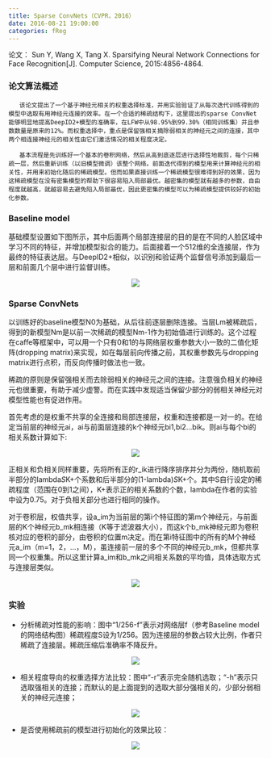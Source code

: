 ```yaml
---
title: Sparse ConvNets（CVPR，2016）
date: 2016-08-21 19:00:00
categories: fReg
---
```


<script type="text/javascript" src="http://cdn.mathjax.org/mathjax/latest/MathJax.js?config=default"></script>

论文： Sun Y, Wang X, Tang X. Sparsifying Neural Network Connections for Face Recognition[J]. Computer Science, 2015:4856-4864.

### 论文算法概述

       该论文提出了一个基于神经元相关的权重选择标准，并用实验验证了从每次迭代训练得到的模型中选取有用神经元连接的效率。在一个合适的稀疏结构下，这里提出的sparse ConvNet能够明显地提高DeepID2+模型的准确率，在LFW中从98.95%到99.30%（相同训练集）并且参数数量是原来的12%。而权重选择中，重点是保留强相关摘除弱相关的神经元之间的连接，其中两个相连接神经元的相关性由它们激活情况的相关程度决定。

	   基本流程是先训练好一个基本的卷积网络，然后从高到底逐层进行选择性地裁剪，每个只稀疏一层，然后重新训练（以旧模型微调）该整个网络。前面迭代得到的模型用来计算神经元的相关性，并用来初始化随后的稀疏模型。但而如果直接训练一个稀疏模型很难得到好的效果，因为这稀疏模型在没有密集模型的帮助下很容易陷入局部最优。越密集的模型就有越多的参数，自由程度就越高，就越容易去避免陷入局部最优，因此更密集的模型可以为稀疏模型提供较好的初始化参数。

### Baseline model

   基础模型设置如下图所示，其中后面两个局部连接层的目的是在不同的人脸区域中学习不同的特征，并增加模型拟合的能力。后面接着一个512维的全连接层，作为最终的特征表达层。与DeepID2+相似，以识别和验证两个监督信号添加到最后一层和前面几个层中进行监督训练。
  
<center><img src="{{ site.baseurl }}/images/pdReg/sparseconv1.png"></center>

### Sparse ConvNets

   以训练好的baseline模型N0为基础，从后往前逐层删除连接。当层Lm被稀疏后，得到的新模型Nm是以前一次稀疏的模型Nm-1作为初始值进行训练的。这个过程在caffe等框架中，可以用一个只有0和1的与网络层权重参数大小一致的二值化矩阵(dropping matrix)来实现，如在每层前向传播之前，其权重参数先与dropping matrix进行点积，而反向传播时做法也一致。

   稀疏的原则是保留强相关而去除弱相关的神经元之间的连接。注意强负相关的神经元也很重要，有助于减少虚警。而在实践中发现适当保留少部分的弱相关神经元对模型性能也有促进作用。

   首先考虑的是权重不共享的全连接和局部连接层，权重和连接都是一对一的。在给定当前层的神经元ai，ai与前面层连接的k个神经元bi1,bi2...bik。则ai与每个bi的相关系数计算如下:
   
<center><img src="{{ site.baseurl }}/images/pdReg/sparseconv2.png"></center>

   正相关和负相关同样重要，先将所有正的r_ik进行降序排序并分为两份，随机取前半部分的lambda*S*K+个系数和后半部分的(1-lambda)*S*K+个。其中S自行设定的稀疏程度（范围在0到1之间），K+表示正的相关系数的个数，lambda在作者的实验中设为0.75。对于负相关部分也进行相同的操作。

   对于卷积层，权值共享，设a_im为当前层的第i个特征图的第m个神经元，与前面层的K个神经元b_mk相连接（K等于滤波器大小），而这k个b_mk神经元即为卷积核对应的卷积的部分，由卷积的位置m决定。而在第i特征图中的所有的M个神经元a_im（m=1，2，...，M），虽连接前一层的多个不同的神经元b_mk，但都共享同一个权重集。所以这里计算a_im和b_mk之间相关系数的平均值，具体选取方式与连接层类似。

<center><img src="{{ site.baseurl }}/images/pdReg/sparseconv3.png"></center>

### 实验

* 分析稀疏对性能的影响：图中“1/256-f”表示对网络层f（参考Baseline model的网络结构图）稀疏程度S设为1/256。因为连接层的参数占较大比例，作者只稀疏了连接层。稀疏压缩后准确率不降反升。

<center><img src="{{ site.baseurl }}/images/pdReg/sparseconv4.png"></center>

* 相关程度导向的权重选择方法比较：图中“-r”表示完全随机选取；“-h”表示只选取强相关的连接；而默认的是上面提到的选取大部分强相关的，少部分弱相关的神经元连接；

<center><img src="{{ site.baseurl }}/images/pdReg/sparseconv5.png"></center>

* 是否使用稀疏前的模型进行初始化的效果比较：

<center><img src="{{ site.baseurl }}/images/pdReg/sparseconv6.png"></center>

